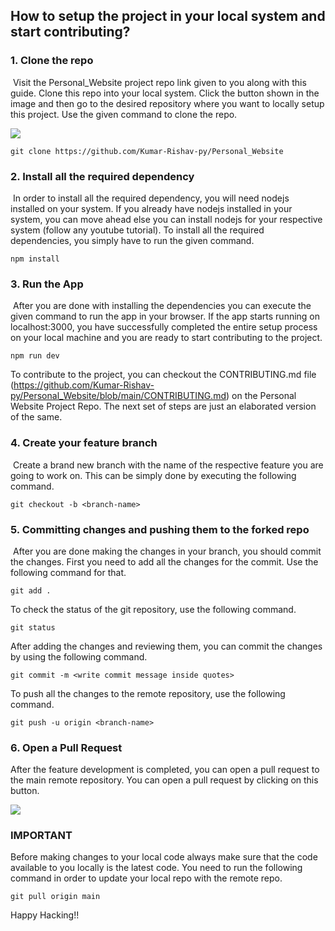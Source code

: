 ## How to setup the project in your local system and start contributing?



### 1. Clone the repo

​	Visit the Personal_Website project repo link given to you along with this guide. Clone this repo into your local system. Click the button shown in the image and then go to the desired repository where you want to locally setup this project. Use the given command to clone the repo.

![](./images/setup-guide/2.jpeg)
```
git clone https://github.com/Kumar-Rishav-py/Personal_Website
```

### 2. Install all the required dependency

​	In order to install all the required dependency, you will need nodejs installed on your system. If you already have nodejs installed in your system, you can move ahead else you can install nodejs for your respective system (follow any youtube tutorial). To install all the required dependencies, you simply have to run the given command.

```
npm install
```

### 3. Run the App
​	After you are done with installing the dependencies you can execute the given command to run the app in your browser. If the app starts running on localhost:3000, you have successfully completed the entire setup process on your local machine and you are ready to start contributing to the project. 
```
npm run dev
```
To contribute to the project, you can checkout the CONTRIBUTING.md file (https://github.com/Kumar-Rishav-py/Personal_Website/blob/main/CONTRIBUTING.md) on the Personal Website Project Repo. The next set of steps are just an elaborated version of the same. 

### 4. Create your feature branch

​	Create a brand new branch with the name of the respective feature you are going to work on. This can be simply done by executing the following command.

```
git checkout -b <branch-name>
```

### 5. Committing changes and pushing them to the forked repo

​	After you are done making the changes in your branch, you should commit the changes. First you need to add all the changes for the commit. Use the following command for that.

```
git add .
```

To check the status of the git repository, use the following command.

```
git status
```

After adding the changes and reviewing them, you can commit the changes by using the following command. 

```
git commit -m <write commit message inside quotes>
```

To push all the changes to the remote repository, use the following command.

```
git push -u origin <branch-name>
```

### 6. Open a Pull Request

After the feature development is completed, you can open a pull request to the main remote repository. You can open a pull request by clicking on this button. 

![](./images/setup-guide/4.jpeg)

### IMPORTANT

Before making changes to your local code always make sure that the code available to you locally is the latest code. You need to run the following command in order to update your local repo with the remote repo.
```
git pull origin main
```

Happy Hacking!!